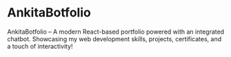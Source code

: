 # AnkitaBotfolio
AnkitaBotfolio – A modern React-based portfolio powered with an integrated chatbot. Showcasing my web development skills, projects, certificates, and a touch of interactivity!
